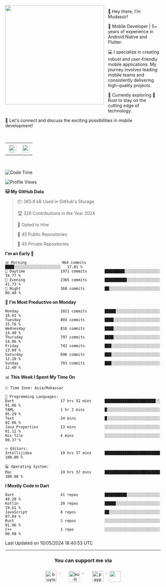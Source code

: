 <a href="https://lazycatlabs.com/" target="_blank">
<img 
  src="https://github-production-user-asset-6210df.s3.amazonaws.com/1531684/281783264-5b2e172d-feb8-40de-9846-a70379b758fb.png" 
  style="margin-top:20px;margin-right:13px;margin-bottom:20px"
  align="left" 
  height="320px"
/>
</a>
<br>
<p>
 👋 Hey there, I'm Mudassir!

🚀 Mobile Developer | 5+ years of experience in Android Native and Flutter.

💻 I specialize in creating robust and user-friendly mobile applications. My journey involves leading mobile teams and consistently delivering high-quality projects.

🌱 Currently exploring 🦀 Rust to stay on the cutting edge of technology.

🔗 Let's connect and discuss the exciting possibilities in mobile development!

<br>

<table style="border:none; border-collapse:collapse; cellspacing:0; cellpadding:0">
    <tr>
        <td>
           <a href="https://www.linkedin.com/in/lzyct/" target="_blank">
              <img src="https://github.com/ukieTux/ukieTux/blob/master/assets/linkedin.svg" alt="LinkedIn" style="vertical-align:top; margin:4px" height=24>
          </a>
        </td>
        <td>
           <a href = "https://www.upwork.com/freelancers/~01913209d41be922f1?viewMode=1">
              <img src="https://img.shields.io/badge/UpWork-6FDA44?logo=Upwork&logoColor=white" height=24/>
           </a>
        </td>
    </tr>
</table>

<br>

<!--START_SECTION:waka-->
![Code Time](http://img.shields.io/badge/Code%20Time-6%2C063%20hrs%2046%20mins-blue)

![Profile Views](http://img.shields.io/badge/Profile%20Views-0-blue)

**🐱 My GitHub Data** 

> 📦 365.8 kB Used in GitHub's Storage 
 > 
> 🏆 328 Contributions in the Year 2024
 > 
> 💼 Opted to Hire
 > 
> 📜 45 Public Repositories 
 > 
> 🔑 45 Private Repositories 
 > 
**I'm an Early 🐤** 

```text
🌞 Morning                964 commits         ████░░░░░░░░░░░░░░░░░░░░░   17.01 % 
🌆 Daytime                1971 commits        █████████░░░░░░░░░░░░░░░░   34.77 % 
🌃 Evening                2365 commits        ██████████░░░░░░░░░░░░░░░   41.73 % 
🌙 Night                  368 commits         ██░░░░░░░░░░░░░░░░░░░░░░░   06.49 % 
```
📅 **I'm Most Productive on Monday** 

```text
Monday                   1021 commits        █████░░░░░░░░░░░░░░░░░░░░   18.01 % 
Tuesday                  893 commits         ████░░░░░░░░░░░░░░░░░░░░░   15.76 % 
Wednesday                816 commits         ████░░░░░░░░░░░░░░░░░░░░░   14.40 % 
Thursday                 797 commits         ████░░░░░░░░░░░░░░░░░░░░░   14.06 % 
Friday                   742 commits         ███░░░░░░░░░░░░░░░░░░░░░░   13.09 % 
Saturday                 696 commits         ███░░░░░░░░░░░░░░░░░░░░░░   12.28 % 
Sunday                   703 commits         ███░░░░░░░░░░░░░░░░░░░░░░   12.40 % 
```


📊 **This Week I Spent My Time On** 

```text
🕑︎ Time Zone: Asia/Makassar

💬 Programming Languages: 
Dart                     17 hrs 52 mins      ███████████████████████░░   91.06 % 
YAML                     1 hr 2 mins         █░░░░░░░░░░░░░░░░░░░░░░░░   05.29 % 
Text                     24 mins             █░░░░░░░░░░░░░░░░░░░░░░░░   02.06 % 
Java Properties          13 mins             ░░░░░░░░░░░░░░░░░░░░░░░░░   01.12 % 
Nix file                 4 mins              ░░░░░░░░░░░░░░░░░░░░░░░░░   00.37 % 

🔥 Editors: 
Intellijidea             19 hrs 37 mins      █████████████████████████   100.00 % 

💻 Operating System: 
Mac                      19 hrs 37 mins      █████████████████████████   100.00 % 
```

**I Mostly Code in Dart** 

```text
Dart                     41 repos            ██████████░░░░░░░░░░░░░░░   40.20 % 
Kotlin                   20 repos            █████░░░░░░░░░░░░░░░░░░░░   19.61 % 
JavaScript               8 repos             ██░░░░░░░░░░░░░░░░░░░░░░░   07.84 % 
Rust                     2 repos             ░░░░░░░░░░░░░░░░░░░░░░░░░   01.96 % 
C++                      1 repo              ░░░░░░░░░░░░░░░░░░░░░░░░░   00.98 % 
```




 Last Updated on 10/05/2024 18:40:53 UTC
<!--END_SECTION:waka-->



---
<h3 align="center">You can support me via</h3>
<p align="center">
  <a href="https://www.buymeacoffee.com/Lzyct" target="_blank">
    <img src="https://www.buymeacoffee.com/assets/img/guidelines/download-assets-sm-2.svg" alt="buymeacoffe" style="vertical-align:top; margin:8px" height="36">
  </a>&nbsp;&nbsp;&nbsp;&nbsp;
   <a href="https://ko-fi.com/Lzyct" target="_blank">
    <img src="https://help.ko-fi.com/system/photos/3604/0095/9793/logo_circle.png" alt="ko-fi" style="vertical-align:top; margin:8px" height="36">
  </a>&nbsp;&nbsp;&nbsp;&nbsp;
  <a href="https://paypal.me/ukieTux" target="_blank">
    <img src="https://blog.zoom.us/wp-content/uploads/2019/08/paypal.png" alt="paypal" style="vertical-align:top; margin:8px" height="36">
  </a>
  <a href="https://saweria.co/Lzyct" target="_blank">
   <img src="https://1.bp.blogspot.com/-7OuHSxaNk6A/X92QPg8L9kI/AAAAAAAAG0E/lUzKf_uuVP8jCqvXpA7juh_l-TfK2jnbwCLcBGAsYHQ/s16000/SAWERIA.webp" style="vertical-align:top; margin:8px" height="36">
  </a>
</p>
<br><br>

